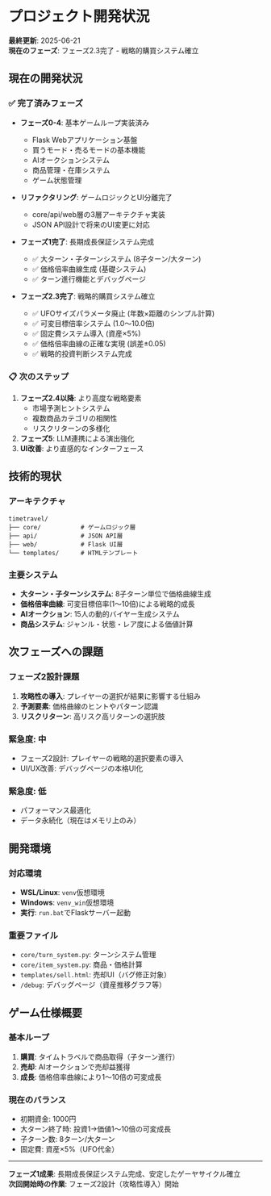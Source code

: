 # プロジェクト開発状況

**最終更新**: 2025-06-21  
**現在のフェーズ**: フェーズ2.3完了 - 戦略的購買システム確立

## 現在の開発状況

### ✅ 完了済みフェーズ
- **フェーズ0-4**: 基本ゲームループ実装済み
  - Flask Webアプリケーション基盤
  - 買うモード・売るモードの基本機能
  - AIオークションシステム
  - 商品管理・在庫システム
  - ゲーム状態管理

- **リファクタリング**: ゲームロジックとUI分離完了
  - core/api/web層の3層アーキテクチャ実装
  - JSON API設計で将来のUI変更に対応

- **フェーズ1完了**: 長期成長保証システム完成
  - ✅ 大ターン・子ターンシステム (8子ターン/大ターン)
  - ✅ 価格倍率曲線生成 (基礎システム)
  - ✅ ターン進行機能とデバッグページ

- **フェーズ2.3完了**: 戦略的購買システム確立
  - ✅ UFOサイズパラメータ廃止 (年数×距離のシンプル計算)
  - ✅ 可変目標倍率システム (1.0～10.0倍)
  - ✅ 固定費システム導入 (資産×5%)
  - ✅ 価格倍率曲線の正確な実現 (誤差±0.05)
  - ✅ 戦略的投資判断システム完成

### 📋 次のステップ
1. **フェーズ2.4以降**: より高度な戦略要素
   - 市場予測ヒントシステム
   - 複数商品カテゴリの相関性
   - リスクリターンの多様化
2. **フェーズ5**: LLM連携による演出強化
3. **UI改善**: より直感的なインターフェース

## 技術的現状

### アーキテクチャ
```
timetravel/
├── core/           # ゲームロジック層
├── api/            # JSON API層  
├── web/            # Flask UI層
└── templates/      # HTMLテンプレート
```

### 主要システム
- **大ターン・子ターンシステム**: 8子ターン単位で価格曲線生成
- **価格倍率曲線**: 可変目標倍率(1～10倍)による戦略的成長
- **AIオークション**: 15人の動的バイヤー生成システム
- **商品システム**: ジャンル・状態・レア度による価値計算

## 次フェーズへの課題

### フェーズ2設計課題
1. **攻略性の導入**: プレイヤーの選択が結果に影響する仕組み
2. **予測要素**: 価格曲線のヒントやパターン認識
3. **リスクリターン**: 高リスク高リターンの選択肢

### 緊急度: 中
- フェーズ2設計: プレイヤーの戦略的選択要素の導入
- UI/UX改善: デバッグページの本格UI化

### 緊急度: 低
- パフォーマンス最適化
- データ永続化（現在はメモリ上のみ）

## 開発環境

### 対応環境
- **WSL/Linux**: `venv`仮想環境
- **Windows**: `venv_win`仮想環境  
- **実行**: `run.bat`でFlaskサーバー起動

### 重要ファイル
- `core/turn_system.py`: ターンシステム管理
- `core/item_system.py`: 商品・価格計算
- `templates/sell.html`: 売却UI（バグ修正対象）
- `/debug`: デバッグページ（資産推移グラフ等）

## ゲーム仕様概要

### 基本ループ
1. **購買**: タイムトラベルで商品取得（子ターン進行）
2. **売却**: AIオークションで売却益獲得
3. **成長**: 価格倍率曲線により1～10倍の可変成長

### 現在のバランス
- 初期資金: 1000円
- 大ターン終了時: 投資1→価値1～10倍の可変成長
- 子ターン数: 8ターン/大ターン
- 固定費: 資産×5%（UFO代金）

---

**フェーズ1成果**: 長期成長保証システム完成、安定したゲーヤサイクル確立  
**次回開始時の作業**: フェーズ2設計（攻略性導入）開始